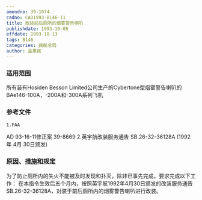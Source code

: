 ```yaml
---
amendno: 39-1074
cadno: CAD1993-B146-11
title: 改装前后厕所的烟雾警告喇叭
publishdate: 1993-10-08
effdate: 1993-10-13
tags: B146
categories: 民航总局
author: 孟惠民
---
```


### 适用范围 
所有装有Hosiden Besson Limited公司生产的Cybertone型烟雾警告喇叭的BAe146-100A，-200A和-300A系列飞机

<!--more-->
### 参考文件
    1.FAA 
AD 93-16-11修正案 39-8669 
    2.英宇航改装服务通告 SB.26-32-36128A (1992年 4月 30日颁发) 

### 原因、措施和规定 
为了防止厕所内的失火不能被及时发现和扑灭，除非已事先完成，要求完成以下工作： 
    在本指令生效后五个月内，按照英宇航1992年4月30日颁发的改装服务通告SB.26-32-36128A，对装于前后厕所内的烟雾警告喇叭进行改装。

